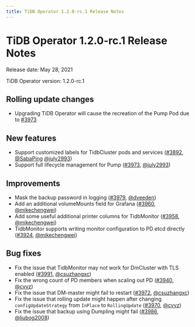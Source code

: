 ```yaml
---
title: TiDB Operator 1.2.0-rc.1 Release Notes
---
```


# TiDB Operator 1.2.0-rc.1 Release Notes

Release date: May 28, 2021

TiDB Operator version: 1.2.0-rc.1

## Rolling update changes

- Upgrading TiDB Operator will cause the recreation of the Pump Pod due to [#3973](https://github.com/pingcap/tidb-operator/pull/3973)

## New features

- Support customized labels for TidbCluster pods and services ([#3892](https://github.com/pingcap/tidb-operator/pull/3892), [@SabaPing](https://github.com/SabaPing) [@july2993](https://github.com/july2993))
- Support full lifecycle management for Pump ([#3973](https://github.com/pingcap/tidb-operator/pull/3973), [@july2993](https://github.com/july2993))

## Improvements

- Mask the backup password in logging ([#3979](https://github.com/pingcap/tidb-operator/pull/3979), [@dveeden](https://github.com/dveeden))
- Add an additional volumeMounts field for Grafana ([#3960](https://github.com/pingcap/tidb-operator/pull/3960), [@mikechengwei](https://github.com/mikechengwei))
- Add some useful additional printer columns for TidbMonitor ([#3958](https://github.com/pingcap/tidb-operator/pull/3958), [@mikechengwei](https://github.com/mikechengwei))
- TidbMonitor supports writing monitor configuration to PD etcd directly ([#3924](https://github.com/pingcap/tidb-operator/pull/3924), [@mikechengwei](https://github.com/mikechengwei))

## Bug fixes

- Fix the issue that TidbMonitor may not work for DmCluster with TLS enabled ([#3991](https://github.com/pingcap/tidb-operator/pull/3991), [@csuzhangxc](https://github.com/csuzhangxc))
- Fix the wrong count of PD members when scaling out PD ([#3940](https://github.com/pingcap/tidb-operator/pull/3940), [@cvvz](https://github.com/cvvz))
- Fix the issue that DM-master might fail to restart ([#3972](https://github.com/pingcap/tidb-operator/pull/3972), [@csuzhangxc](https://github.com/csuzhangxc))
- Fix the issue that rolling update might happen after changing `configUpdateStrategy` from `InPlace` to `RollingUpdate` ([#3970](https://github.com/pingcap/tidb-operator/pull/3970), [@cvvz](https://github.com/cvvz))
- Fix the issue that backup using Dumpling might fail ([#3986](https://github.com/pingcap/tidb-operator/pull/3986), [@liubog2008](https://github.com/liubog2008))
